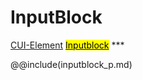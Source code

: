 # InputBlock
<span class="inheritance">
<a href="#Documentation/core/element">CUI-Element</a>
<a class="inheritance" href="#Documentation/elements/input/inputblock"><mark>Inputblock</mark></a>
</span>
***


@@include(inputblock_p.md)